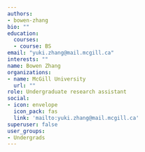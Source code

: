 ```yaml
---
authors:
- bowen-zhang
bio: ""
education:
  courses:
  - course: BS
email: "yuki.zhang@mail.mcgill.ca"
interests: ""
name: Bowen Zhang
organizations:
- name: McGill University
  url: ""
role: Undergraduate research assistant
social:
- icon: envelope
  icon_pack: fas
  link: 'mailto:yuki.zhang@mail.mcgill.ca'
superuser: false
user_groups:
- Undergrads
---
```


